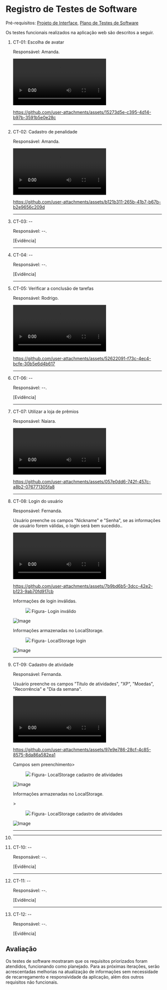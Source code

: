 # Registro de Testes de Software

Pré-requisitos: <a href="./04-Projeto de Interface.md"> Projeto de Interface</a></span>, <a href="./07-Plano de Testes de Software.md"> Plano de Testes de Software</a>

Os testes funcionais realizados na aplicação web são descritos a seguir.

<ol>
  <li>
  CT-01: Escolha de avatar

  Responsável: Amanda.

  <video controls>
    <source src="./videos/registro-ct01.mp4" type="video/mp4">
  </video>

  https://github.com/user-attachments/assets/15273d5e-c395-4d14-b97b-3591b5e0e28c

  </li>

  <hr>
  
  <li>
  CT-02: Cadastro de penalidade

  Responsável: Amanda.

  <video controls>
    <source src="./videos/registro-ct02.mp4" type="video/mp4">
  </video>

  https://github.com/user-attachments/assets/b121b311-265b-41b7-b67b-b2e9656c209d

  </li>

  <hr>
  
  <li>
  CT-03: --

  Responsável: --.

  [Evidência]

  </li>

  <hr>
  
  <li>
  CT-04: --

  Responsável: --.

  [Evidência]

  </li>

  <hr>
  
  <li>
  CT-05: Verificar a conclusão de tarefas

  Responsável: Rodrigo.

  <video controls>
    <source src="./videos/registro-ct05.mp4" type="video/mp4">
  </video>

  https://github.com/user-attachments/assets/52622091-f73c-4ec4-bcfe-30b5e6d4b617 

  </li>

  <hr>
  
  <li>
  CT-06: --

  Responsável: --.

  [Evidência]

  </li>

  <hr>
  
  <li>
  CT-07: Utilizar a loja de prêmios

  Responsável: Naiara.

  <video controls>
    <source src="./videos/registro-ct01.mp4" type="video/mp4">
  </video>

  https://github.com/user-attachments/assets/057e0dd6-742f-457c-a8b2-076771305fa8

  </li>

  <hr>
  
<li>
  CT-08: Login do usuário

  Responsável: Fernanda.

<p>Usuário preenche os campos "Nickname" e "Senha", se as informações de usuário forem válidas, o login será bem sucedido..</p>

<video controls>
  <source src="./videos/registro-ct08.mp4" type="video/mp4">
</video>
  
  https://github.com/user-attachments/assets/7b9bd6b5-3dcc-42e2-b123-9ab70fd917cb

  <p> Informações de login inválidas.</p>
  
<figure>
 <img src="./img/registro-ct08.png"/>
 <figcaptiion>Figura- Login inválido</figcaptiion>
</figure>

![Image](https://github.com/user-attachments/assets/fd5c25a5-319b-4dd5-b57e-865ac2a3ae36)

<p> Informações armazenadas no LocalStorage.</p>

<figure>
 <img src="./img/registro-ct08LocalStorage.png"/>
 <figcaptiion>Figura- LocalStorage login</figcaptiion>
</figure>

![Image](https://github.com/user-attachments/assets/692fac47-bc60-4efa-8f86-d304af2ffdda)

  </li>

  <hr>

  <li>
  CT-09: Cadastro de atividade

  Responsável: Fernanda.

<p>Usuário preenche os campos "Título de atividades", "XP", "Moedas", "Recorrência" e "Dia da semana".</p>

  <video controls>
  <source src="./videos/registro-ct09.mp4" type="video/mp4">
  </video>
    
  https://github.com/user-attachments/assets/97e9e786-28cf-4c85-8575-8da86a582ea1

<p>Campos sem preenchimento> 

<figure>
 <img src="./img/registro-ct09.png.png"/>
 <figcaptiion>Figura- LocalStorage cadastro de atividades</figcaptiion>
</figure>

![Image](https://github.com/user-attachments/assets/634c648e-e46d-45a6-b7cf-11c3076b392f)

<p> Informações armazenadas no LocalStorage.</p>>

<figure>
 <img src="./img/registro-ct09LocalStorage.png"/>
 <figcaptiion>Figura- LocalStorage cadastro de atividades</figcaptiion>
</figure>

![Image](https://github.com/user-attachments/assets/01221a97-f56f-42cf-b6c9-c778c025ea44)

  </li>

  <hr>

  <li>
  <hr>

  <li>
  CT-10: --

  Responsável: --.

  [Evidência]

  </li>

  <hr>

  <li>
  CT-11: --

  Responsável: --.

  [Evidência]

  </li>

  <hr>

  <li>
  CT-12: --

  Responsável: --.

  [Evidência]

  </li>
</ol>
    

## Avaliação

Os testes de software mostraram que os requisitos priorizados foram atendidos, funcionando como planejado. Para as próximas iterações, serão acrescentadas melhorias na atualização de informações sem necessidade de recarregamento e responsividade da aplicação, além dos outros requisitos não funcionais.
